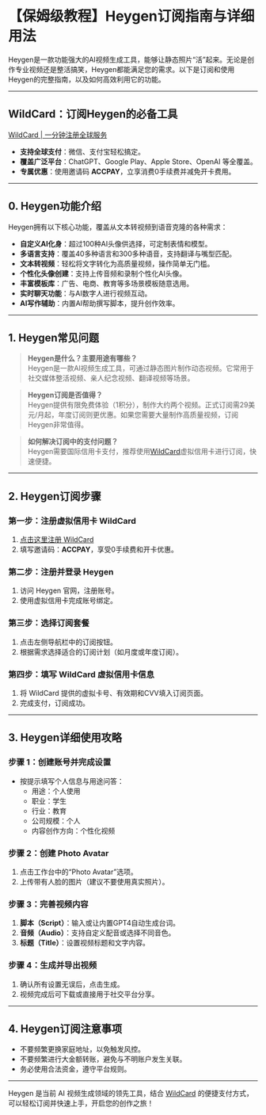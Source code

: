 # 【保姆级教程】Heygen订阅指南与详细用法

Heygen是一款功能强大的AI视频生成工具，能够让静态照片“活”起来。无论是创作专业视频还是整活搞笑，Heygen都能满足您的需求。以下是订阅和使用Heygen的完整指南，以及如何高效利用它的功能。

---

## WildCard：订阅Heygen的必备工具

[WildCard | 一分钟注册全球服务](https://bit.ly/bewildcard)  
- **支持全球支付**：微信、支付宝轻松搞定。  
- **覆盖广泛平台**：ChatGPT、Google Play、Apple Store、OpenAI 等全覆盖。  
- **专属优惠**：使用邀请码 **ACCPAY**，立享消费0手续费并减免开卡费用。

---

## 0. Heygen功能介绍

Heygen拥有以下核心功能，覆盖从文本转视频到语音克隆的各种需求：

- **自定义AI化身**：超过100种AI头像供选择，可定制表情和模型。
- **多语言支持**：覆盖40多种语言和300多种语音，支持翻译与嘴型匹配。
- **文本转视频**：轻松将文字转化为高质量视频，操作简单无门槛。
- **个性化头像创建**：支持上传音频和录制个性化AI头像。
- **丰富模板库**：广告、电商、教育等多场景模板随意选用。
- **实时聊天功能**：与AI数字人进行视频互动。
- **AI写作辅助**：内置AI帮助撰写脚本，提升创作效率。

---

## 1. Heygen常见问题

> **Heygen是什么？主要用途有哪些？**  
Heygen是一款AI视频生成工具，可通过静态图片制作动态视频。它常用于社交媒体整活视频、亲人纪念视频、翻译视频等场景。

> **Heygen订阅是否值得？**  
Heygen提供有限免费体验（1积分），制作大约两个视频。正式订阅需29美元/月起，年度订阅则更优惠。如果您需要大量制作高质量视频，订阅Heygen非常值得。

> **如何解决订阅中的支付问题？**  
Heygen需要国际信用卡支付，推荐使用[WildCard](https://bit.ly/bewildcard)虚拟信用卡进行订阅，快速便捷。

---

## 2. Heygen订阅步骤

### 第一步：注册虚拟信用卡 WildCard
1. [点击这里注册 WildCard](https://bit.ly/bewildcard)  
2. 填写邀请码：**ACCPAY**，享受0手续费和开卡优惠。

### 第二步：注册并登录 Heygen
1. 访问 Heygen 官网，注册账号。  
2. 使用虚拟信用卡完成账号绑定。

### 第三步：选择订阅套餐
1. 点击左侧导航栏中的订阅按钮。  
2. 根据需求选择适合的订阅计划（如月度或年度订阅）。  

### 第四步：填写 WildCard 虚拟信用卡信息
1. 将 WildCard 提供的虚拟卡号、有效期和CVV填入订阅页面。  
2. 完成支付，订阅成功。

---

## 3. Heygen详细使用攻略

### 步骤 1：创建账号并完成设置
- 按提示填写个人信息与用途问答：
  - 用途：个人使用  
  - 职业：学生  
  - 行业：教育  
  - 公司规模：个人  
  - 内容创作方向：个性化视频

### 步骤 2：创建 Photo Avatar
1. 点击工作台中的“Photo Avatar”选项。  
2. 上传带有人脸的图片（建议不要使用真实照片）。  

### 步骤 3：完善视频内容
1. **脚本（Script）**：输入或让内置GPT4自动生成台词。  
2. **音频（Audio）**：支持自定义配音或选择不同音色。  
3. **标题（Title）**：设置视频标题和文字内容。

### 步骤 4：生成并导出视频
1. 确认所有设置无误后，点击生成。  
2. 视频完成后可下载或直接用于社交平台分享。

---

## 4. Heygen订阅注意事项

- 不要频繁更换家庭地址，以免触发风控。
- 不要频繁进行大金额转账，避免与不明账户发生关联。
- 务必使用合法资金，遵守平台规则。

---

Heygen 是当前 AI 视频生成领域的领先工具，结合 [WildCard](https://bit.ly/bewildcard) 的便捷支付方式，可以轻松订阅并快速上手，开启您的创作之旅！
